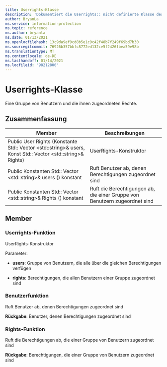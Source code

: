 ```yaml
---
title: Userrights-Klasse
description: 'Dokumentiert die Userrights:: nicht definierte Klasse des Microsoft Information Protection (MIP) SDK.'
author: BryanLa
ms.service: information-protection
ms.topic: reference
ms.author: bryanla
ms.date: 01/13/2021
ms.openlocfilehash: 13c9da9ef9cd8b5e1c9c42f48b7f249f69bd7b30
ms.sourcegitcommit: 76926b357bbfc8772ed132ce5f2426fbea59e98b
ms.translationtype: MT
ms.contentlocale: de-DE
ms.lasthandoff: 01/14/2021
ms.locfileid: "98212806"
---
```

# <a name="class-userrights"></a>Userrights-Klasse 
Eine Gruppe von Benutzern und die ihnen zugeordneten Rechte.
  
## <a name="summary"></a>Zusammenfassung
 Member                        | Beschreibungen                                
--------------------------------|---------------------------------------------
Public User Rights (Konstante Std:: Vector \<std::string\>& users, Konst Std:: Vector \<std::string\>& Rights)  |  UserRights-Konstruktor
Public Konstanten Std:: Vector \<std::string\>& users () konstant  |  Ruft Benutzer ab, denen Berechtigungen zugeordnet sind
Public Konstanten Std:: Vector \<std::string\>& Rights () konstant  |  Ruft die Berechtigungen ab, die einer Gruppe von Benutzern zugeordnet sind
  
## <a name="members"></a>Member
  
### <a name="userrights-function"></a>Userrights-Funktion
UserRights-Konstruktor

Parameter:  
* **users**: Gruppe von Benutzern, die alle über die gleichen Berechtigungen verfügen 


* **rights**: Berechtigungen, die allen Benutzern einer Gruppe zugeordnet sind


  
### <a name="users-function"></a>Benutzerfunktion
Ruft Benutzer ab, denen Berechtigungen zugeordnet sind

  
**Rückgabe**: Benutzer, denen Berechtigungen zugeordnet sind
  
### <a name="rights-function"></a>Rights-Funktion
Ruft die Berechtigungen ab, die einer Gruppe von Benutzern zugeordnet sind

  
**Rückgabe**: Berechtigungen, die einer Gruppe von Benutzern zugeordnet sind
